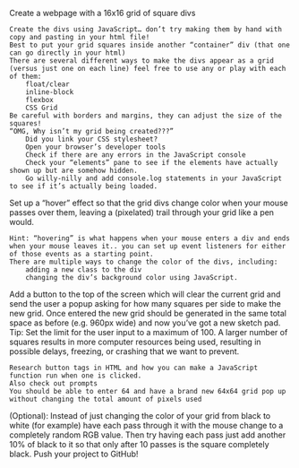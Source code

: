 Create a webpage with a 16x16 grid of square divs

    Create the divs using JavaScript… don’t try making them by hand with copy and pasting in your html file!
    Best to put your grid squares inside another “container” div (that one can go directly in your html)
    There are several different ways to make the divs appear as a grid (versus just one on each line) feel free to use any or play with each of them:
        float/clear
        inline-block
        flexbox
        CSS Grid
    Be careful with borders and margins, they can adjust the size of the squares!
    “OMG, Why isn’t my grid being created???”
        Did you link your CSS stylesheet?
        Open your browser’s developer tools
        Check if there are any errors in the JavaScript console
        Check your “elements” pane to see if the elements have actually shown up but are somehow hidden.
        Go willy-nilly and add console.log statements in your JavaScript to see if it’s actually being loaded.

Set up a “hover” effect so that the grid divs change color when your mouse passes over them, leaving a (pixelated) trail through your grid like a pen would.

    Hint: “hovering” is what happens when your mouse enters a div and ends when your mouse leaves it.. you can set up event listeners for either of those events as a starting point.
    There are multiple ways to change the color of the divs, including:
        adding a new class to the div
        changing the div’s background color using JavaScript.

Add a button to the top of the screen which will clear the current grid and send the user a popup asking for how many squares per side to make the new grid. Once entered the new grid should be generated in the same total space as before (e.g. 960px wide) and now you’ve got a new sketch pad. Tip: Set the limit for the user input to a maximum of 100. A larger number of squares results in more computer resources being used, resulting in possible delays, freezing, or crashing that we want to prevent.

    Research button tags in HTML and how you can make a JavaScript function run when one is clicked.
    Also check out prompts
    You should be able to enter 64 and have a brand new 64x64 grid pop up without changing the total amount of pixels used

(Optional): Instead of just changing the color of your grid from black to white (for example) have each pass through it with the mouse change to a completely random RGB value. Then try having each pass just add another 10% of black to it so that only after 10 passes is the square completely black.
Push your project to GitHub!
